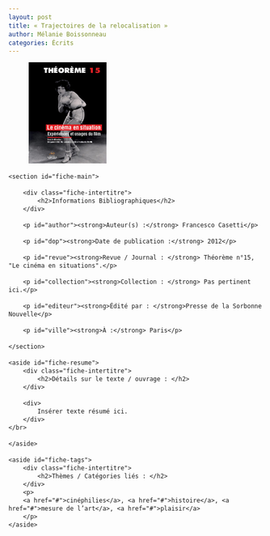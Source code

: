 ```yaml
---
layout: post
title: « Trajectoires de la relocalisation »
author: Mélanie Boissonneau
categories: Écrits
---
```


<div class="fiche-ecrits">
	<figure>
		<img src="../images/livre-02.jpg" height="200"/>
	</figure>	

	<section id="fiche-main">
  
		<div class="fiche-intertitre">
			<h2>Informations Bibliographiques</h2>
		</div>	

		<p id="author"><strong>Auteur(s) :</strong> Francesco Casetti</p>
	
		<p id="dop"><strong>Date de publication :</strong> 2012</p>

		<p id="revue"><strong>Revue / Journal : </strong> Théorème n°15, "Le cinéma en situations".</p>

		<p id="collection"><strong>Collection : </strong> Pas pertinent ici.</p>

		<p id="editeur"><strong>Édité par : </strong>Presse de la Sorbonne Nouvelle</p>	

		<p id="ville"><strong>À :</strong> Paris</p>

	</section>

	<aside id="fiche-resume">
		<div class="fiche-intertitre">
			<h2>Détails sur le texte / ouvrage : </h2>
		</div>

		<div>
			Insérer texte résumé ici.
		</div>	
	</br>

	</aside>

	<aside id="fiche-tags">
		<div class="fiche-intertitre">
			<h2>Thèmes / Catégories liés : </h2>
		</div>	
		<p>
		<a href="#">cinéphilies</a>, <a href="#">histoire</a>, <a href="#">mesure de l’art</a>, <a href="#">plaisir</a>	
		</p>
	</aside>

</div>

